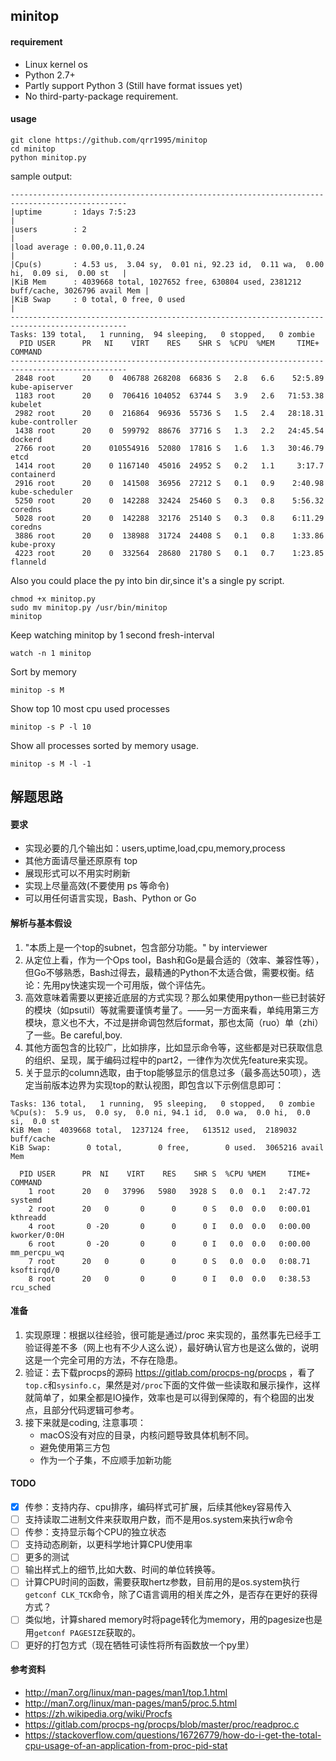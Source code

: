 ## minitop 




#### requirement
* Linux kernel os
* Python 2.7+
* Partly support Python 3 (Still have format issues yet)
* No third-party-package requirement.

#### usage
```
git clone https://github.com/qrr1995/minitop
cd minitop
python minitop.py
```

sample output:
```
------------------------------------------------------------------------------------------------
|uptime       : 1days 7:5:23                                                                    |
|users        : 2                                                                               |
|load average : 0.00,0.11,0.24                                                                  |
|Cpu(s)       : 4.53 us,  3.04 sy,  0.01 ni, 92.23 id,  0.11 wa,  0.00 hi,  0.09 si,  0.00 st   |
|KiB Mem      : 4039668 total, 1027652 free, 630804 used, 2381212 buff/cache, 3026796 avail Mem |
|KiB Swap     : 0 total, 0 free, 0 used                                                         |
------------------------------------------------------------------------------------------------
Tasks: 139 total,   1 running,  94 sleeping,   0 stopped,   0 zombie
  PID USER      PR   NI    VIRT    RES    SHR S  %CPU  %MEM     TIME+ COMMAND
------------------------------------------------------------------------------------------------
 2848 root      20    0  406788 268208  66836 S   2.8   6.6    52:5.89 kube-apiserver
 1183 root      20    0  706416 104052  63744 S   3.9   2.6   71:53.38 kubelet
 2982 root      20    0  216864  96936  55736 S   1.5   2.4   28:18.31 kube-controller
 1438 root      20    0  599792  88676  37716 S   1.3   2.2   24:45.54 dockerd
 2766 root      20    010554916  52080  17816 S   1.6   1.3   30:46.79 etcd
 1414 root      20    0 1167140  45016  24952 S   0.2   1.1     3:17.7 containerd
 2916 root      20    0  141508  36956  27212 S   0.1   0.9    2:40.98 kube-scheduler
 5250 root      20    0  142288  32424  25460 S   0.3   0.8    5:56.32 coredns
 5028 root      20    0  142288  32176  25140 S   0.3   0.8    6:11.29 coredns
 3886 root      20    0  138988  31724  24408 S   0.1   0.8    1:33.86 kube-proxy
 4223 root      20    0  332564  28680  21780 S   0.1   0.7    1:23.85 flanneld
```


Also you could place the py into bin dir,since it's a single py script.
```
chmod +x minitop.py
sudo mv minitop.py /usr/bin/minitop
minitop
```

Keep watching minitop by 1 second fresh-interval
```
watch -n 1 minitop
```

Sort  by memory
```
minitop -s M 
```

Show top 10 most cpu used processes
```
minitop -s P -l 10
```

Show all processes sorted by memory usage.
```
minitop -s M -l -1
```




## 解题思路
#### 要求
- 实现必要的几个输出如：users,uptime,load,cpu,memory,process
- 其他方面请尽量还原原有 top
- 展现形式可以不用实时刷新
- 实现上尽量高效(不要使用 ps 等命令)
- 可以用任何语言实现，Bash、Python or Go

#### 解析与基本假设
1. "本质上是一个top的subnet，包含部分功能。" by interviewer
2. 从定位上看，作为一个Ops tool，Bash和Go是最合适的（效率、兼容性等），但Go不够熟悉，Bash过得去，最精通的Python不太适合做，需要权衡。结论：先用py快速实现一个可用版，做个评估先。
3. 高效意味着需要以更接近底层的方式实现？那么如果使用python一些已封装好的模块（如psutil）等就需要谨慎考量了。——另一方面来看，单纯用第三方模块，意义也不大，不过是拼命调包然后format，那也太简（ruo）单（zhi）了一些。Be careful,boy.
4. 其他方面包含的比较广，比如排序，比如显示命令等，这些都是对已获取信息的组织、呈现，属于编码过程中的part2，一律作为次优先feature来实现。
5. 关于显示的column选取，由于top能够显示的信息过多（最多高达50项），选定当前版本边界为实现top的默认视图，即包含以下示例信息即可：
```
Tasks: 136 total,   1 running,  95 sleeping,   0 stopped,   0 zombie
%Cpu(s):  5.9 us,  0.0 sy,  0.0 ni, 94.1 id,  0.0 wa,  0.0 hi,  0.0 si,  0.0 st
KiB Mem :  4039668 total,  1237124 free,   613512 used,  2189032 buff/cache
KiB Swap:        0 total,        0 free,        0 used.  3065216 avail Mem 

  PID USER      PR  NI    VIRT    RES    SHR S  %CPU %MEM     TIME+ COMMAND                        
    1 root      20   0   37996   5980   3928 S   0.0  0.1   2:47.72 systemd                        
    2 root      20   0       0      0      0 S   0.0  0.0   0:00.01 kthreadd                       
    4 root       0 -20       0      0      0 I   0.0  0.0   0:00.00 kworker/0:0H                   
    6 root       0 -20       0      0      0 I   0.0  0.0   0:00.00 mm_percpu_wq                   
    7 root      20   0       0      0      0 S   0.0  0.0   0:08.71 ksoftirqd/0                    
    8 root      20   0       0      0      0 I   0.0  0.0   0:38.53 rcu_sched          
```

#### 准备
1. 实现原理：根据以往经验，很可能是通过/proc 来实现的，虽然事先已经手工验证得差不多（网上也有不少人这么说），最好确认官方也是这么做的，说明这是一个完全可用的方法，不存在隐患。
2. 验证：去下载procps的源码 https://gitlab.com/procps-ng/procps ，看了`top.c`和`sysinfo.c`，果然是对`/proc`下面的文件做一些读取和展示操作，这样就简单了，如果全都是IO操作，效率也是可以得到保障的，有个稳固的出发点，且部分代码逻辑可参考。
3. 接下来就是coding, 注意事项：
    * macOS没有对应的目录，内核问题导致具体机制不同。
    * 避免使用第三方包
    * 作为一个子集，不应顺手加新功能

#### TODO
* [x] 传参：支持内存、cpu排序，编码样式可扩展，后续其他key容易传入
* [ ] 支持读取二进制文件来获取用户数，而不是用os.system来执行w命令 
* [ ] 传参：支持显示每个CPU的独立状态
* [ ] 支持动态刷新，以更科学地计算CPU使用率
* [ ] 更多的测试
* [ ] 输出样式上的细节,比如大数、时间的单位转换等。
* [ ] 计算CPU时间的函数，需要获取hertz参数，目前用的是os.system执行`getconf CLK_TCK`命令，除了C语言调用的相关库之外，是否存在更好的获得方式？
* [ ] 类似地，计算shared memory时将page转化为memory，用的pagesize也是用`getconf PAGESIZE`获取的。
* [ ] 更好的打包方式（现在牺牲可读性将所有函数放一个py里）

#### 参考资料
* http://man7.org/linux/man-pages/man1/top.1.html
* http://man7.org/linux/man-pages/man5/proc.5.html
* https://zh.wikipedia.org/wiki/Procfs
* https://gitlab.com/procps-ng/procps/blob/master/proc/readproc.c
* https://stackoverflow.com/questions/16726779/how-do-i-get-the-total-cpu-usage-of-an-application-from-proc-pid-stat


